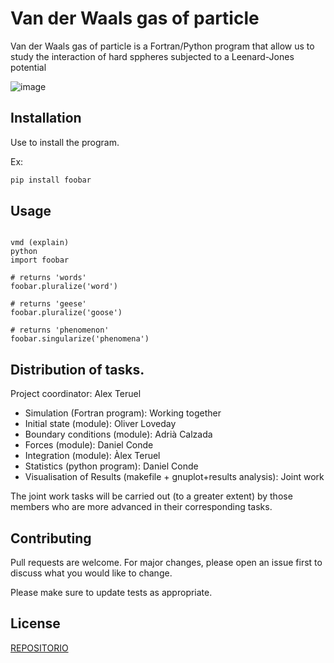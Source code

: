#  Van der Waals gas of particle

 Van der Waals gas of particle is a Fortran/Python program that allow us to study the interaction of hard sppheres subjected to a Leenard-Jones potential


![image](https://user-images.githubusercontent.com/66941005/155822574-bd149ec2-e7ae-48a6-86da-7a6debd43879.png)


## Installation

Use  to install the program.

Ex:
```bash
pip install foobar
```

## Usage

```make program...

vmd (explain)
python
import foobar

# returns 'words'
foobar.pluralize('word')

# returns 'geese'
foobar.pluralize('goose')

# returns 'phenomenon'
foobar.singularize('phenomena')
```



## Distribution of tasks.
Project coordinator: Alex Teruel

- Simulation (Fortran program): Working together
- Initial state (module): Oliver Loveday
- Boundary conditions (module): Adrià Calzada
- Forces (module): Daniel Conde
- Integration (module): Àlex Teruel
- Statistics (python program): Daniel Conde
- Visualisation of Results (makefile + gnuplot+results analysis): Joint work

The joint work tasks will be carried out (to a greater extent) by those members who are more advanced in their corresponding tasks.



## Contributing
Pull requests are welcome. For major changes, please open an issue first to discuss what you would like to change.

Please make sure to update tests as appropriate.





## License
[REPOSITORIO](https:...)
